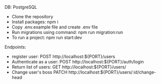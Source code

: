 DB: PostgreSQL

- Clone the repository
- Install packages: npm i
- Copy .env.example file and create .env file
- Run migrations using command: npm run migration:run
- To run a project: npm run start:dev

Endpoints:

- register user: POST http://localhost:${PORT}/users
- Authenticate as a user: POST http://localhost:${PORT}/auth/login
- Return list of users: GET http://localhost:${PORT}/users/
- Change user's boss PATCH http://localhost:${PORT}/users/:id/change-head
